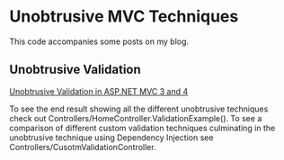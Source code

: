 ﻿Unobtrusive MVC Techniques
======================================

This code accompanies some posts on my blog.

Unobtrusive Validation
----------------------

[Unobtrusive Validation in ASP.NET MVC 3 and 4](http://robdmoore.id.au/blog/2012/04/27/unobtrusive-validation-in-asp-net-mvc-3-and-4/)

To see the end result showing all the different unobtrusive techniques check out Controllers/HomeController.ValidationExample(). To see a comparison of different custom validation techniques culminating in the unobtrusive technique using Dependency Injection see Controllers/CusotmValidationController.

